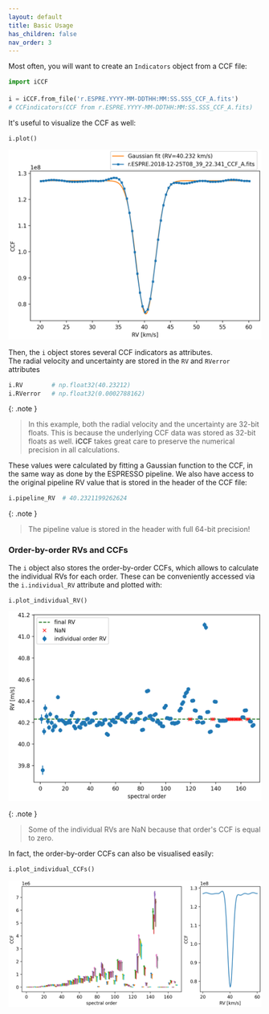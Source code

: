 ```yaml
---
layout: default
title: Basic Usage
has_children: false
nav_order: 3
---
```


Most often, you will want to create an `Indicators` object from a CCF file:

```python
import iCCF

i = iCCF.from_file('r.ESPRE.YYYY-MM-DDTHH:MM:SS.SSS_CCF_A.fits')
# CCFindicators(CCF from r.ESPRE.YYYY-MM-DDTHH:MM:SS.SSS_CCF_A.fits)
```

It's useful to visualize the CCF as well:

```python
i.plot()
```

![img](example_ccf_true.png)


Then, the `i` object stores several CCF indicators as attributes.  
The radial velocity and uncertainty are stored in the `RV` and `RVerror`
attributes

```python
i.RV        # np.float32(40.23212)
i.RVerror   # np.float32(0.0002788162)
```


{: .note }
> In this example, both the radial velocity and the uncertainty are 32-bit
> floats. This is because the underlying CCF data was stored as 32-bit floats as
> well. **iCCF** takes great care to preserve the numerical precision in all
> calculations.


These values were calculated by fitting a Gaussian function to the CCF, in the
same way as done by the ESPRESSO pipeline. We also have access to the original
pipeline RV value that is stored in the header of the CCF file:

```python
i.pipeline_RV  # 40.2321199262624
```

{: .note }
> The pipeline value is stored in the header with full 64-bit precision!



### Order-by-order RVs and CCFs


The `i` object also stores the order-by-order CCFs, which allows to calculate
the individual RVs for each order. These can be conveniently accessed via the
`i.individual_RV` attribute and plotted with:

```python
i.plot_individual_RV()
```

![img](individual_RV.png)

{: .note }
> Some of the individual RVs are NaN because that order's CCF is equal to zero.


In fact, the order-by-order CCFs can also be visualised easily:

```python
i.plot_individual_CCFs()
```

![img](individual_CCFs.png)